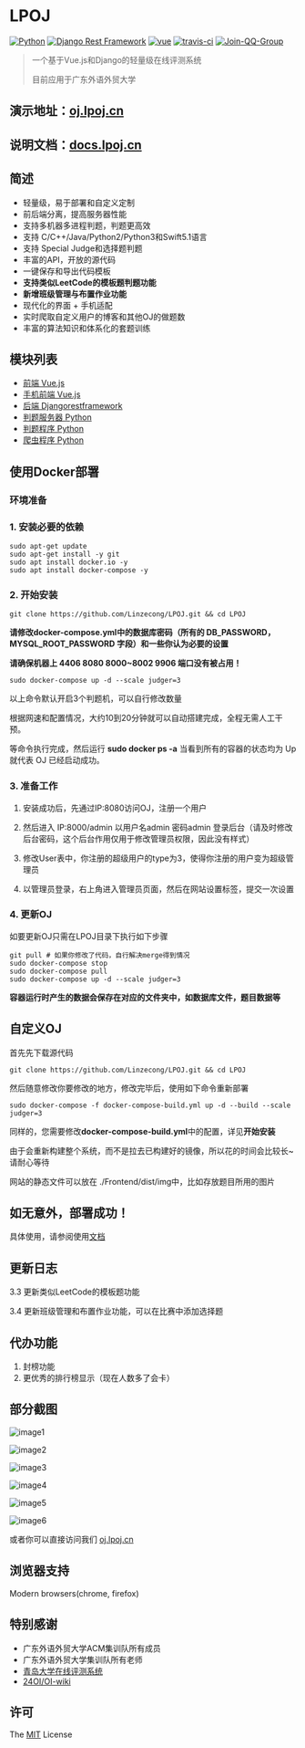 # LPOJ
[![Python](https://img.shields.io/badge/python-3.7.2-success.svg?style=flat-round)](https://www.python.org/downloads/release/python-372/)
[![Django Rest Framework](https://img.shields.io/badge/django_rest_framework-3.9.1-success.svg?style=flat-round)](http://www.django-rest-framework.org/)
[![vue](https://img.shields.io/badge/vue-2.5.2-success.svg?style=flat-round)](https://github.com/vuejs/vue)
[![travis-ci](https://travis-ci.org/Linzecong/LPOJ.svg?branch=master)](https://travis-ci.org/Linzecong/LPOJ)
[![Join-QQ-Group](https://img.shields.io/badge/Join_QQ_Group-875136693-blue.svg?style=flat-round)](https://shang.qq.com/wpa/qunwpa?idkey=dcc9d5c63a744d5c09eda5dd7f4b208451e66b42ba633ea23ec6fa4d49135825)

> 一个基于Vue.js和Django的轻量级在线评测系统
>
> 目前应用于广东外语外贸大学
## 演示地址：[oj.lpoj.cn](https://oj.lpoj.cn)
## 说明文档：[docs.lpoj.cn](https://docs.lpoj.cn)

## 简述
+ 轻量级，易于部署和自定义定制
+ 前后端分离，提高服务器性能
+ 支持多机器多进程判题，判题更高效
+ 支持 C/C++/Java/Python2/Python3和Swift5.1语言
+ 支持 Special Judge和选择题判题
+ 丰富的API，开放的源代码
+ 一键保存和导出代码模板
+ **支持类似LeetCode的模板题判题功能**
+ **新增班级管理与布置作业功能**
+ 现代化的界面 + 手机适配
+ 实时爬取自定义用户的博客和其他OJ的做题数
+ 丰富的算法知识和体系化的套题训练

## 模块列表
+ [前端 Vue.js](https://github.com/Linzecong/LPOJ/tree/master/Frontend)
+ [手机前端 Vue.js](https://github.com/Linzecong/LPOJ/tree/master/FrontendMobile)
+ [后端 Djangorestframework](https://github.com/Linzecong/LPOJ/tree/master/Backend)
+ [判题服务器 Python](https://github.com/Linzecong/LPOJ/tree/master/JudgerServer)
+ [判题程序 Python](https://github.com/Linzecong/LPOJ/tree/master/Judger)
+ [爬虫程序 Python](https://github.com/Linzecong/LPOJ/tree/master/CrawlingServer)


## 使用Docker部署

### 环境准备

### 1. 安装必要的依赖
```
sudo apt-get update
sudo apt-get install -y git
sudo apt install docker.io -y
sudo apt install docker-compose -y
```

### 2. 开始安装

```
git clone https://github.com/Linzecong/LPOJ.git && cd LPOJ
```

**请修改docker-compose.yml中的数据库密码（所有的 DB_PASSWORD，MYSQL_ROOT_PASSWORD 字段）和一些你认为必要的设置**

**请确保机器上 4406 8080 8000~8002 9906 端口没有被占用！**

```
sudo docker-compose up -d --scale judger=3
```

以上命令默认开启3个判题机，可以自行修改数量


根据网速和配置情况，大约10到20分钟就可以自动搭建完成，全程无需人工干预。

等命令执行完成，然后运行 **sudo docker ps -a** 当看到所有的容器的状态均为 Up 就代表 OJ 已经启动成功。

### 3. 准备工作

1. 安装成功后，先通过IP:8080访问OJ，注册一个用户

2. 然后进入 IP:8000/admin 以用户名admin 密码admin 登录后台（请及时修改后台密码，这个后台作用仅用于修改管理员权限，因此没有样式）

3. 修改User表中，你注册的超级用户的type为3，使得你注册的用户变为超级管理员

4. 以管理员登录，右上角进入管理员页面，然后在网站设置标签，提交一次设置

### 4. 更新OJ

如要更新OJ只需在LPOJ目录下执行如下步骤
```
git pull # 如果你修改了代码，自行解决merge得到情况
sudo docker-compose stop
sudo docker-compose pull
sudo docker-compose up -d --scale judger=3
```

**容器运行时产生的数据会保存在对应的文件夹中，如数据库文件，题目数据等**

## 自定义OJ

首先先下载源代码
```
git clone https://github.com/Linzecong/LPOJ.git && cd LPOJ
```

然后随意修改你要修改的地方，修改完毕后，使用如下命令重新部署

```
sudo docker-compose -f docker-compose-build.yml up -d --build --scale judger=3
```

同样的，您需要修改**docker-compose-build.yml**中的配置，详见**开始安装**

由于会重新构建整个系统，而不是拉去已构建好的镜像，所以花的时间会比较长~请耐心等待

网站的静态文件可以放在 ./Frontend/dist/img中，比如存放题目所用的图片


## 如无意外，部署成功！
具体使用，请参阅使用[文档](https://docs.lpoj.cn)

## 更新日志

3.3 更新类似LeetCode的模板题功能

3.4 更新班级管理和布置作业功能，可以在比赛中添加选择题

## 代办功能

1. 封榜功能
2. 更优秀的排行榜显示（现在人数多了会卡）

## 部分截图

![image1](https://www.lpoj.cn/githubimage/image1.png)

![image2](https://www.lpoj.cn/githubimage/image2.png)

![image3](https://www.lpoj.cn/githubimage/image3.png)

![image4](https://www.lpoj.cn/githubimage/image4.png)

![image5](https://www.lpoj.cn/githubimage/image5.png)

![image6](https://www.lpoj.cn/githubimage/image6.png)

或者你可以直接访问我们  [oj.lpoj.cn](https://oj.lpoj.cn)

## 浏览器支持

Modern browsers(chrome, firefox)

## 特别感谢

+ 广东外语外贸大学ACM集训队所有成员
+ 广东外语外贸大学集训队所有老师
+ [青岛大学在线评测系统](https://github.com/QingdaoU/OnlineJudge)
+ [24OI/OI-wiki](https://github.com/24OI/OI-wiki)



## 许可

The [MIT](http://opensource.org/licenses/MIT) License